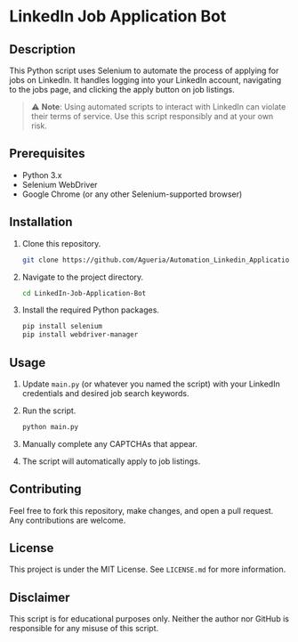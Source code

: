 # LinkedIn Job Application Bot

## Description

This Python script uses Selenium to automate the process of applying for jobs on LinkedIn. It handles logging into your LinkedIn account, navigating to the jobs page, and clicking the apply button on job listings.

> ⚠️ **Note**: Using automated scripts to interact with LinkedIn can violate their terms of service. Use this script responsibly and at your own risk.

## Prerequisites

- Python 3.x
- Selenium WebDriver
- Google Chrome (or any other Selenium-supported browser)

## Installation

1. Clone this repository.

    ```bash
    git clone https://github.com/Agueria/Automation_Linkedin_Application.git
    ```

2. Navigate to the project directory.

    ```bash
    cd LinkedIn-Job-Application-Bot
    ```

3. Install the required Python packages.

    ```bash
    pip install selenium
    pip install webdriver-manager
    ```

## Usage

1. Update `main.py` (or whatever you named the script) with your LinkedIn credentials and desired job search keywords.

2. Run the script.

    ```bash
    python main.py
    ```

3. Manually complete any CAPTCHAs that appear.

4. The script will automatically apply to job listings.

## Contributing

Feel free to fork this repository, make changes, and open a pull request. Any contributions are welcome.

## License

This project is under the MIT License. See `LICENSE.md` for more information.

## Disclaimer

This script is for educational purposes only. Neither the author nor GitHub is responsible for any misuse of this script.
